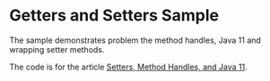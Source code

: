 Getters and Setters Sample
==========================

The sample demonstrates problem the method handles, Java 11 and wrapping setter methods.

The code is for the article [Setters, Method Handles, and Java 11](https://dzone.com/articles/setters-method-handles-and-java-11).
